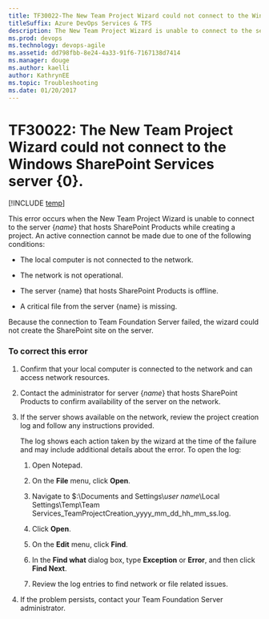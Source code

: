 ```yaml
---
title: TF30022-The New Team Project Wizard could not connect to the Windows SharePoint Services 
titleSuffix: Azure DevOps Services & TFS
description: The New Team Project Wizard is unable to connect to the server {name} that hosts SharePoint Products while creating a project.
ms.prod: devops
ms.technology: devops-agile
ms.assetid: dd798fbb-8e24-4a33-91f6-7167138d7414
ms.manager: douge
ms.author: kaelliauthor: KathrynEE
ms.topic: Troubleshooting
ms.date: 01/20/2017
---
```


# TF30022: The New Team Project Wizard could not connect to the Windows SharePoint Services server {0}.

[!INCLUDE [temp](../../_shared/version-vsts-tfs-all-versions.md)]

This error occurs when the New Team Project Wizard is unable to connect to the server {*name*} that hosts SharePoint Products while creating a project. An active connection cannot be made due to one of the following conditions:  
  
-   The local computer is not connected to the network.  
  
-   The network is not operational.  
  
-   The server {name} that hosts SharePoint Products is offline.  
  
-   A critical file from the server {name} is missing.  
  
 Because the connection to Team Foundation Server failed, the wizard could not create the SharePoint site on the server.  
  
### To correct this error  
  
1.  Confirm that your local computer is connected to the network and can access network resources.  
  
2.  Contact the administrator for server {*name*} that hosts SharePoint Products to confirm availability of the server on the network.  
  
3.  If the server shows available on the network, review the project creation log and follow any instructions provided.  
  
     The log shows each action taken by the wizard at the time of the failure and may include additional details about the error. To open the log:  
  
    1.  Open Notepad.  
  
    2.  On the **File** menu, click **Open**.  
  
    3.  Navigate to $:\Documents and Settings\\*user name*\Local Settings\Temp\Team Services_TeamProjectCreation_yyyy_mm_dd_hh_mm_ss.log.  
  
    4.  Click **Open**.  
  
    5.  On the **Edit** menu, click **Find**.  
  
    6.  In the **Find what** dialog box, type **Exception** or **Error**, and then click **Find Next**.  
  
    7.  Review the log entries to find network or file related issues.  
  
4.  If the problem persists, contact your Team Foundation Server administrator.